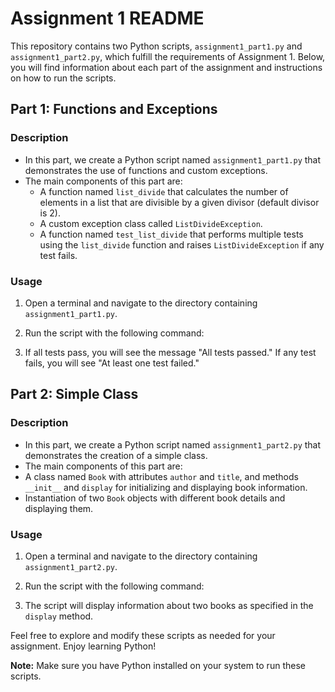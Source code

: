 # Assignment 1 README

This repository contains two Python scripts, `assignment1_part1.py` and `assignment1_part2.py`, which fulfill the requirements of Assignment 1. Below, you will find information about each part of the assignment and instructions on how to run the scripts.

## Part 1: Functions and Exceptions

### Description
- In this part, we create a Python script named `assignment1_part1.py` that demonstrates the use of functions and custom exceptions.
- The main components of this part are:
  - A function named `list_divide` that calculates the number of elements in a list that are divisible by a given divisor (default divisor is 2).
  - A custom exception class called `ListDivideException`.
  - A function named `test_list_divide` that performs multiple tests using the `list_divide` function and raises `ListDivideException` if any test fails.

### Usage
1. Open a terminal and navigate to the directory containing `assignment1_part1.py`.
2. Run the script with the following command:


3. If all tests pass, you will see the message "All tests passed." If any test fails, you will see "At least one test failed."

## Part 2: Simple Class

### Description
- In this part, we create a Python script named `assignment1_part2.py` that demonstrates the creation of a simple class.
- The main components of this part are:
- A class named `Book` with attributes `author` and `title`, and methods `__init__` and `display` for initializing and displaying book information.
- Instantiation of two `Book` objects with different book details and displaying them.

### Usage
1. Open a terminal and navigate to the directory containing `assignment1_part2.py`.
2. Run the script with the following command:


3. The script will display information about two books as specified in the `display` method.

Feel free to explore and modify these scripts as needed for your assignment. Enjoy learning Python!

**Note:** Make sure you have Python installed on your system to run these scripts.



